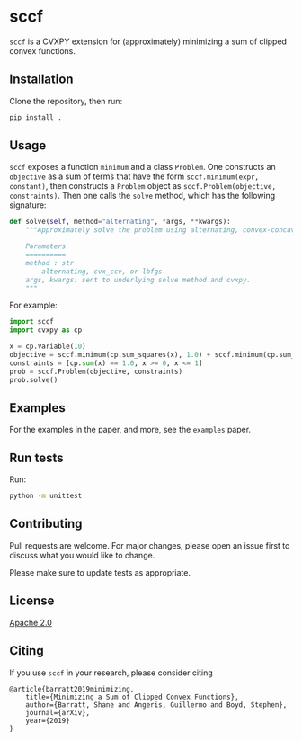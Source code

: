 # sccf

`sccf` is a CVXPY extension for (approximately) minimizing a sum of clipped convex functions.

## Installation

Clone the repository, then run:
```bash
pip install .
```

## Usage
`sccf` exposes a function `minimum` and a class `Problem`.
One constructs an `objective` as a sum of terms that have the form `sccf.minimum(expr, constant)`,
then constructs a `Problem` object as `sccf.Problem(objective, constraints)`.
Then one calls the `solve` method, which has the following signature:
```python
def solve(self, method="alternating", *args, **kwargs):
    """Approximately solve the problem using alternating, convex-concave, or L-BFGS.

    Parameters
    ==========
    method : str
        alternating, cvx_ccv, or lbfgs
    args, kwargs: sent to underlying solve method and cvxpy.
    """
```

For example:
```python
import sccf
import cvxpy as cp

x = cp.Variable(10)
objective = sccf.minimum(cp.sum_squares(x), 1.0) + sccf.minimum(cp.sum_squares(x - .1), 1.0)
constraints = [cp.sum(x) == 1.0, x >= 0, x <= 1]
prob = sccf.Problem(objective, constraints)
prob.solve()
```

## Examples
For the examples in the paper, and more, see the `examples` paper.

## Run tests
Run:
```bash
python -m unittest
```

## Contributing
Pull requests are welcome. For major changes, please open an issue first to discuss what you would like to change.

Please make sure to update tests as appropriate.

## License
[Apache 2.0](https://choosealicense.com/licenses/apache-2.0/)

## Citing
If you use `sccf` in your research, please consider citing
```
@article{barratt2019minimizing,
    title={Minimizing a Sum of Clipped Convex Functions},
    author={Barratt, Shane and Angeris, Guillermo and Boyd, Stephen},
    journal={arXiv},
    year={2019}
}
```
